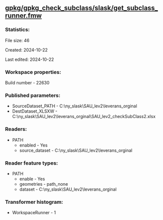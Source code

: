 ﻿## [gpkg/gpkg_check_subclass/slask/get_subclass_runner.fmw](https://github.com/kicki58/kix_working_dir/blob/master/gpkg/gpkg_check_subclass/slask/get_subclass_runner.fmw)

### Statistics:
File size: 46

Created: 2024-10-22

Last edited: 2024-10-22


### Workspace properties:
Build number    - 22630

### Published parameters:
*  SourceDataset_PATH    -   C:\ny_slask\SAU_lev2\leverans_orginal
*  DestDataset_XLSXW    -   C:\ny_slask\SAU_lev2\leverans_orginal\SAU_lev2_checkSubClass2.xlsx

### Readers:
*  PATH
    * enabled    -  Yes
    * source_dataset    -   C:\ny_slask\SAU_lev2\leverans_orginal

### Reader feature types:
*  PATH
    * enable - Yes
    * geometries - path_none
    * dataset - C:\ny_slask\SAU_lev2\leverans_orginal




### Transformer histogram:
*  WorkspaceRunner    -   1

